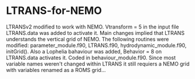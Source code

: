 # LTRANS-for-NEMO
LTRANSv2 modified to work with NEMO.
Vtransform = 5 in the input file LTRANS.data was added to activate it. 
Main changes implied that LTRANS understands the vertical grid of NEMO. 
The following routines were modified:
parameter_module.f90,
LTRANS.f90,
hydrodynamic_module.f90, initGrid().
Also a Lophelia bahaviour was added, Behavior = 8 on LTRANS.data activates it. 
Coded in behaviour_module.f90.
Since most variable names weren't changed within LTRANS it still requiers a NEMO grid with variables renamed as a ROMS grid...
